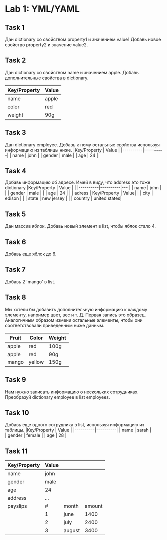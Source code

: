 # Lab 1: YML/YAML

## Task 1
Дан dictionary со свойством property1 и значением value1
Добавь новое свойство property2 и значение value2.

## Task 2
Дан dictionary со свойством name и значением apple. Добавь дополнительные свойства в dictionary.

|Key/Property | Value | 
|----------|----------|
| name    | apple   | 
| color    | red   | 
| weight    | 90g  | 

## Task 3
Дан dictionary employee. Добавь к нему остальные свойства используя информацию из таблицы ниже.
|Key/Property | Value | 
|----------|----------|
| name    | john   | 
| gender    | male   | 
| age    | 24  | 

## Task 4
Добавь информацию об адресе. Имей в виду, что address это тоже dictionary
|Key/Property | Value |  | 
|----------|----------|--- | 
| name    | john   |  | 
| gender    | male   |  | 
| age    | 24  |  | 
| adress | Key/Property | Value|
|  | city | edison |
|  | state | new jersey |
|  | country | united states|

## Task 5
Дан массив яблок. Добавь новый элемент в list, чтобы яблок стало 4.

## Task 6
Добавь еще яблок до 6.

## Task 7
Добавь 2 'mango' в list.

## Task 8
Мы хотели бы добавить дополнительную информацию к каждому элементу, например цвет, вес и т. Д. Первая запись это образец. Аналогичным образом измени остальные элементы, чтобы они соответствовали приведенным ниже данным.

|Fruit | Color | Weight | 
|----------|----------|--- | 
| apple    | red   | 100g | 
| apple    | red	   | 90g | 
| mango    | yellow  | 150g | 

## Task 9
Нам нужно записать информацию о нескольких сотрудниках. Преобразуй dictionary employee в list employees.

## Task 10

Добавь еще одного сотрудника в list, используя информацию из таблицы.
|Key/Property | Value | 
|----------|----------| 
| name    | sarah   |  
| gender    | female |
| age    | 28  |

## Task 11
|Key/Property | Value |  |  | 
|----------|----------|---|---|  
| name    | john   |  |   |
| gender    | male	   |  |   |
| age    | 24  |  |   |
| address    | ...  |  |   |
| payslips    |  # | month | amount |
|     |  1 | june | 1400 |
|     |  2 | july | 2400 |
|     |  3 | august | 3400 |